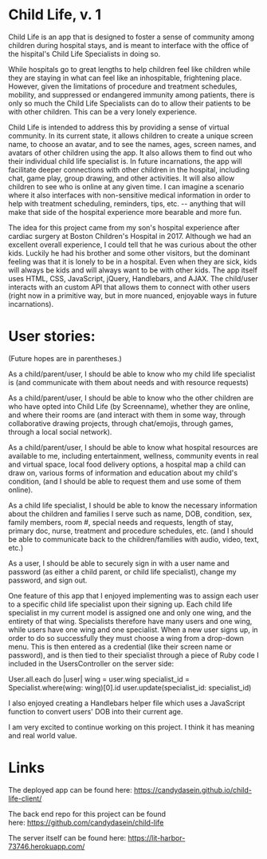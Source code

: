 
# Child Life, v. 1

Child Life is an app that is designed to foster a sense of community among children during hospital stays, and is meant to interface with the office of the hispital's Child Life Specialists in doing so.

While hospitals go to great lengths to help children feel like children while they are staying in what can feel like an inhospitable, frightening place. However, given the limitations of procedure and treatment schedules, mobility, and suppressed or endangered immunity among patients, there is only so much the Child Life Specialists can do to allow their patients to be with other children. This can be a very lonely experience.

Child Life is intended to address this by providing a sense of virtual community. In its current state, it allows children to create a unique screen name, to choose an avatar, and to see the names, ages, screen names, and avatars of other children using the app. It also allows them to find out who their individual child life specialist is. In future incarnations, the app will facilitate deeper connections with other children in the hospital, including chat, game play, group drawing, and other activities. It will also allow children to see who is online at any given time. I can imagine a scenario where it also interfaces with non-sensitive medical information in order to help with treatment scheduling, reminders, tips, etc. -- anything that will make that side of the hospital experience more bearable and more fun.

The idea for this project came from my son's hospital experience after cardiac surgery at Boston Children's Hospital in 2017. Although we had an excellent overall experience, I could tell that he was curious about the other kids. Luckily he had his brother and some other visitors, but the dominant feeling was that it is lonely to be in a hospital. Even when they are sick, kids will always be kids and will always want to be with other kids.
The app itself uses HTML, CSS, JavaScript, jQuery, Handlebars, and AJAX. The child/user interacts with an custom API that allows them to connect with other users (right now in a primitive way, but in more nuanced, enjoyable ways in future incarnations).

# User stories:

(Future hopes are in parentheses.)

As a child/parent/user, I should be able to know who my child life specialist is (and communicate with them about needs and with resource requests)

As a child/parent/user, I should be able to know who the other children are who have opted into Child Life (by Screenname), whether they are online, and where their rooms are (and interact with them in some way, through collaborative drawing projects, through chat/emojis, through games, through a local social network).

As a child/parent/user, I should be able to know what hospital resources are available to me, including entertainment, wellness, community events in real and virtual space, local food delivery options, a hospital map a child can draw on, various forms of information and education about my child's condition, (and I should be able to request them and use some of them online).

As a child life specialist, I should be able to know the necessary information about the children and families I serve such as name, DOB, condition, sex, family members, room #, special needs and requests, length of stay, primary doc, nurse, treatment and procedure schedules, etc. (and I should be able to communicate back to the children/families with audio, video, text, etc.)

As a user, I should be able to securely sign in with a user name and password (as either a child parent, or child life specialist), change my password, and sign out.

One feature of this app that I enjoyed implementing was to assign each user to a specific child life specialist upon their signing up. Each child life specialist in my current model is assigned one and only one wing, and the entirety of that wing. Specialists therefore have many users and one wing, while users have one wing and one specialist. When a new user signs up, in order to do so successfully they must choose a wing from a drop-down menu. This is then entered as a credential (like their screen name or password), and is then tied to their specialist through a piece of Ruby code I included in the UsersController on the server side:

User.all.each do |user|
      wing = user.wing
      specialist_id = Specialist.where(wing: wing)[0].id
      user.update(specialist_id: specialist_id)

I also enjoyed creating a Handlebars helper file which uses a JavaScript function to convert users' DOB into their current age.

I am very excited to continue working on this project. I think it has meaning and real world value.

# Links
The deployed app can be found here: https://candydasein.github.io/child-life-client/

The back end repo for this project can be found here: https://github.com/candydasein/child-life

The server itself can be found here: https://lit-harbor-73746.herokuapp.com/

